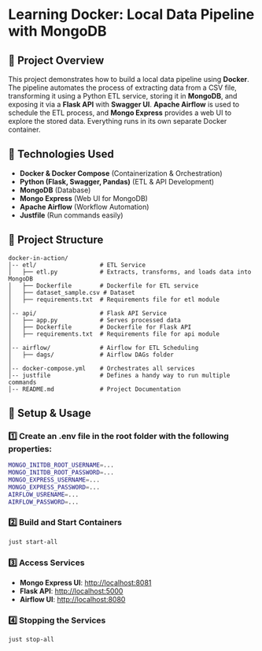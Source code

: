 # Learning Docker: Local Data Pipeline with MongoDB

## 📌 Project Overview

This project demonstrates how to build a local data pipeline using **Docker**. The pipeline automates the process of extracting data from a CSV file, transforming it using a Python ETL service, storing it in **MongoDB**, and exposing it via a **Flask API** with **Swagger UI**. **Apache Airflow** is used to schedule the ETL process, and **Mongo Express** provides a web UI to explore the stored data. Everything runs in its own separate Docker container.

## 🚀 Technologies Used

- **Docker & Docker Compose** (Containerization & Orchestration)
- **Python (Flask, Swagger, Pandas)** (ETL & API Development)
- **MongoDB** (Database)
- **Mongo Express** (Web UI for MongoDB)
- **Apache Airflow** (Workflow Automation)
- **Justfile** (Run commands easily)

## 📂 Project Structure

```
docker-in-action/
│-- etl/                  # ETL Service
│   ├── etl.py            # Extracts, transforms, and loads data into MongoDB
│   ├── Dockerfile        # Dockerfile for ETL service
│   ├── dataset_sample.csv # Dataset
│   ├── requirements.txt  # Requirements file for etl module
│
│-- api/                  # Flask API Service
│   ├── app.py            # Serves processed data
│   ├── Dockerfile        # Dockerfile for Flask API
│   ├── requirements.txt  # Requirements file for api module
│
│-- airflow/              # Airflow for ETL Scheduling
│   ├── dags/             # Airflow DAGs folder
│
│-- docker-compose.yml    # Orchestrates all services
│-- justfile              # Defines a handy way to run multiple commands
│-- README.md             # Project Documentation
```

## 🔧 Setup & Usage

### 1️⃣ Create an .env file in the root folder with the following properties:

```sh
MONGO_INITDB_ROOT_USERNAME=...
MONGO_INITDB_ROOT_PASSWORD=...
MONGO_EXPRESS_USERNAME=...
MONGO_EXPRESS_PASSWORD=...
AIRFLOW_USRENAME=...
AIRFLOW_PASSWORD=...
```

### 2️⃣ Build and Start Containers

```sh
just start-all
```

### 3️⃣ Access Services

- **Mongo Express UI**: [http://localhost:8081](http://localhost:8081)
- **Flask API**: [http://localhost:5000](http://localhost:5000)
- **Airflow UI**: [http://localhost:8080](http://localhost:8080)

### 4️⃣ Stopping the Services

```sh
just stop-all
```